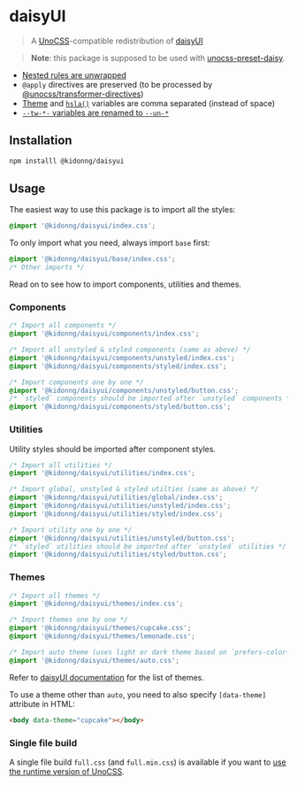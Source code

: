 # daisyUI

> A [UnoCSS](https://github.com/unocss/unocss)-compatible redistribution of [daisyUI](https://github.com/saadeghi/daisyui)

> **Note**: this package is supposed to be used with [unocss-preset-daisy](https://github.com/kidonng/unocss-preset-daisy).

- [Nested rules are unwrapped](https://github.com/kidonng/daisyui/blob/5c8e03665b59dcd2646bb284f6639d240a066c13/build.ts#L9)
- `@apply` directives are preserved (to be processed by [@unocss/transformer-directives](https://github.com/unocss/unocss/tree/main/packages/transformer-directives))
- [Theme](https://github.com/kidonng/daisyui/blob/5c8e03665b59dcd2646bb284f6639d240a066c13/build.ts#L75-L79) and [`hsla()`](https://github.com/kidonng/daisyui/blob/5c8e03665b59dcd2646bb284f6639d240a066c13/build.ts#L34) variables are comma separated (instead of space)
- [`--tw-*-` variables are renamed to `--un-*`](https://github.com/kidonng/daisyui/blob/5c8e03665b59dcd2646bb284f6639d240a066c13/build.ts#L33)

## Installation

```sh
npm installl @kidonng/daisyui
```

## Usage

The easiest way to use this package is to import all the styles:

```css
@import '@kidonng/daisyui/index.css';
```

To only import what you need, always import `base` first:

```css
@import '@kidonng/daisyui/base/index.css';
/* Other imports */
```

Read on to see how to import components, utilities and themes.

### Components

```css
/* Import all components */
@import '@kidonng/daisyui/components/index.css';

/* Import all unstyled & styled components (same as above) */
@import '@kidonng/daisyui/components/unstyled/index.css';
@import '@kidonng/daisyui/components/styled/index.css';

/* Import components one by one */
@import '@kidonng/daisyui/components/unstyled/button.css';
/* `styled` components should be imported after `unstyled` components */
@import '@kidonng/daisyui/components/styled/button.css';
```

### Utilities

Utility styles should be imported after component styles.

```css
/* Import all utilities */
@import '@kidonng/daisyui/utilities/index.css';

/* Import global, unstyled & styled utilties (same as above) */
@import '@kidonng/daisyui/utilities/global/index.css';
@import '@kidonng/daisyui/utilities/unstyled/index.css';
@import '@kidonng/daisyui/utilities/styled/index.css';

/* Import utility one by one */
@import '@kidonng/daisyui/utilities/unstyled/button.css';
/* `styled` utilities should be imported after `unstyled` utilities */
@import '@kidonng/daisyui/utilities/styled/button.css';
```

### Themes

```css
/* Import all themes */
@import '@kidonng/daisyui/themes/index.css';

/* Import themes one by one */
@import '@kidonng/daisyui/themes/cupcake.css';
@import '@kidonng/daisyui/themes/lemonade.css';

/* Import auto theme (uses light or dark theme based on `prefers-color-scheme`) */
@import '@kidonng/daisyui/themes/auto.css';
```

Refer to [daisyUI documentation](https://daisyui.com/docs/themes/) for the list of themes.

To use a theme other than `auto`, you need to also specify `[data-theme]` attribute in HTML:

```html
<body data-theme="cupcake"></body>
```

### Single file build

A single file build `full.css` (and `full.min.css`) is available if you want to [use the runtime version of UnoCSS](https://github.com//unocss/unocss/issues/1470#issuecomment-1228071668).
